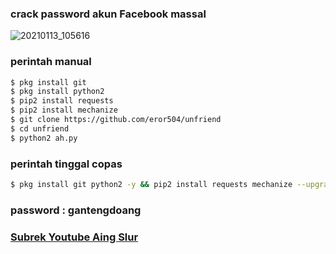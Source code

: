 ### crack password akun Facebook massal
![20210113_105616](https://user-images.githubusercontent.com/73789857/104419727-75429b00-55ab-11eb-8cdd-181222e58ac7.jpg)
### perintah manual
````bash
$ pkg install git
$ pkg install python2
$ pip2 install requests
$ pip2 install mechanize
$ git clone https://github.com/eror504/unfriend
$ cd unfriend
$ python2 ah.py
````
### perintah tinggal copas
````bash
$ pkg install git python2 -y && pip2 install requests mechanize --upgrade pip && git clone https://github.com/eror504/unfriend && cd unfriend && python2 ah.py
````
### password : gantengdoang
### [Subrek Youtube Aing Slur](https://youtu.be/8AOBZqKidW0)
